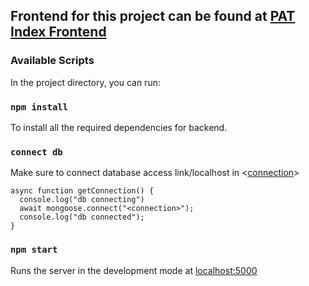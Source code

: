 ## Frontend for this project can be found at [PAT Index Frontend](https://github.com/pragyamahajan/PAT-Index-frontend)

### Available Scripts
In the project directory, you can run:

### `npm install`
To install all the required dependencies for backend.

### `connect db`
Make sure to connect database access link/localhost in <[connection](index.js)>
```
async function getConnection() {
  console.log("db connecting")
  await mongoose.connect("<connection>"); 
  console.log("db connected");
}
```

### `npm start`
Runs the server in the development mode at [localhost:5000](http://localhost:5000)

